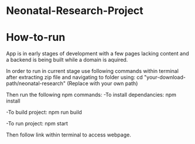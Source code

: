 # Neonatal-Research-Project

# How-to-run
App is in early stages of development with a few pages lacking content and a backend is being built while a domain is aquired.

In order to run in current stage use following commands within terminal after extracting zip file and navigating to folder using:
cd "your-download-path/neonatal-research"
(Replace with your own path)

Then run the following npm commands:
-To install dependancies:
npm install

-To build project:
npm run build

-To run project:
npm start

Then follow link within terminal to access webpage.
